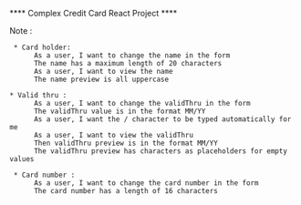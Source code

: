 ﻿**** Complex Credit Card React Project ****

Note :

     * Card holder:
          As a user, I want to change the name in the form
          The name has a maximum length of 20 characters
          As a user, I want to view the name
          The name preview is all uppercase

    * Valid thru :
          As a user, I want to change the validThru in the form
          The validThru value is in the format MM/YY
          As a user, I want the / character to be typed automatically for me
          As a user, I want to view the validThru
          Then validThru preview is in the format MM/YY
          The validThru preview has characters as placeholders for empty values

     * Card number :
          As a user, I want to change the card number in the form
          The card number has a length of 16 characters
